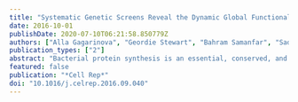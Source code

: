 ```yaml
---
title: "Systematic Genetic Screens Reveal the Dynamic Global Functional Organization of the Bacterial Translation Machinery."
date: 2016-10-01
publishDate: 2020-07-10T06:21:58.850779Z
authors: ["Alla Gagarinova", "Geordie Stewart", "Bahram Samanfar", "Sadhna Phanse", "Carl A White", "Hiroyuki Aoki", "Viktor Deineko", "Natalia Beloglazova", "Alexander F Yakunin", "Ashkan Golshani", "Eric D Brown", "Mohan Babu", "Andrew Emili"]
publication_types: ["2"]
abstract: "Bacterial protein synthesis is an essential, conserved, and environmentally responsive process. Yet, many of its components and dependencies remain unidentified. To address this gap, we used quantitative synthetic genetic arrays to map functional relationships among >48,000 gene pairs in Escherichia coli under four culture conditions differing in temperature and nutrient availability. The resulting data provide global functional insights into the roles and associations of genes, pathways, and processes important for efficient translation, growth, and environmental adaptation. We predict and independently verify the requirement of unannotated genes for normal translation, including a previously unappreciated role of YhbY in 30S biogenesis. Dynamic changes in the patterns of genetic dependencies across the four growth conditions and data projections onto other species reveal overarching functional and evolutionary pressures impacting the translation system and bacterial fitness, underscoring the utility of systematic screens for investigating protein synthesis, adaptation, and evolution."
featured: false
publication: "*Cell Rep*"
doi: "10.1016/j.celrep.2016.09.040"
---
```


